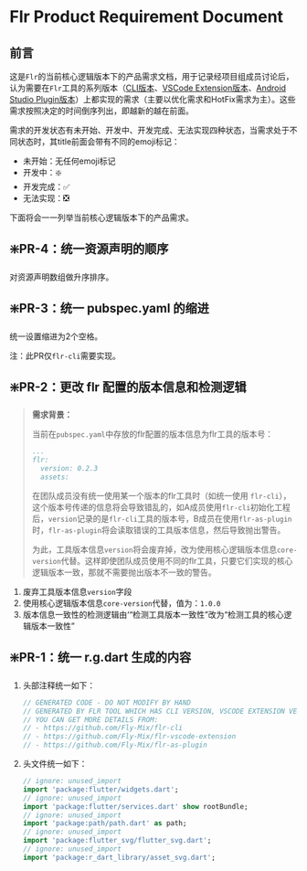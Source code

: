 # Flr Product Requirement Document



## 前言

这是`Flr`的当前核心逻辑版本下的产品需求文档，用于记录经项目组成员讨论后，认为需要在`Flr`工具的系列版本（[CLI版本](https://github.com/Fly-Mix/flr-cli)、[VSCode Extension版本](https://github.com/Fly-Mix/flr-vscode-extension)、[Android Studio Plugin版本](https://github.com/Fly-Mix/flr-as-plugin)）上都实现的需求（主要以优化需求和HotFix需求为主）。这些需求按照决定的时间倒序列出，即越新的越在前面。

需求的开发状态有未开始、开发中、开发完成、无法实现四种状态，当需求处于不同状态时，其title前面会带有不同的emoji标记：

- 未开始：无任何emoji标记
- 开发中：❇️
- 开发完成：✅
- 无法实现：❎

下面将会一一列举当前核心逻辑版本下的产品需求。



## ❇️PR-4：统一资源声明的顺序

对资源声明数组做升序排序。



## ❇️PR-3：统一 pubspec.yaml 的缩进

统一设置缩进为2个空格。



注：此PR仅`flr-cli`需要实现。



## ❇️PR-2：更改 flr 配置的版本信息和检测逻辑

> **需求背景：**
>
> 当前在`pubspec.yaml`中存放的flr配置的版本信息为flr工具的版本号：
>
> ```yaml
> ...
> flr:
>   version: 0.2.3
>   assets:
> ```
>
> 在团队成员没有统一使用某一个版本的flr工具时（如统一使用 `flr-cli`），这个版本号传递的信息将会导致错乱的，如A成员使用`flr-cli`初始化工程后，`version`记录的是`flr-cli`工具的版本号，B成员在使用`flr-as-plugin`时，`flr-as-plugin`将会读取错误的工具版本信息，然后导致抛出警告。
>
> 
>
> 为此，工具版本信息`version`将会废弃掉，改为使用核心逻辑版本信息`core-version`代替。这样即使团队成员使用不同的flr工具，只要它们实现的核心逻辑版本一致，那就不需要抛出版本不一致的警告。



1. 废弃工具版本信息`version`字段
2. 使用核心逻辑版本信息`core-version`代替，值为：`1.0.0`
3. 版本信息一致性的检测逻辑由‘“检测工具版本一致性”改为“检测工具的核心逻辑版本一致性”



## ❇️PR-1：统一 r.g.dart 生成的内容

1. 头部注释统一如下：

   ```dart
   // GENERATED CODE - DO NOT MODIFY BY HAND
   // GENERATED BY FLR TOOL WHICH HAS CLI VERSION, VSCODE EXTENSION VERSION, ANDROID STUDIO PLUGIN VERSION
   // YOU CAN GET MORE DETAILS FROM:
   // - https://github.com/Fly-Mix/flr-cli
   // - https://github.com/Fly-Mix/flr-vscode-extension
   // - https://github.com/Fly-Mix/flr-as-plugin
   
   ```

   

2. 头文件统一如下：

   ```dart
   // ignore: unused_import
   import 'package:flutter/widgets.dart';
   // ignore: unused_import
   import 'package:flutter/services.dart' show rootBundle;
   // ignore: unused_import
   import 'package:path/path.dart' as path;
   // ignore: unused_import
   import 'package:flutter_svg/flutter_svg.dart';
   // ignore: unused_import
   import 'package:r_dart_library/asset_svg.dart';
   ```

   